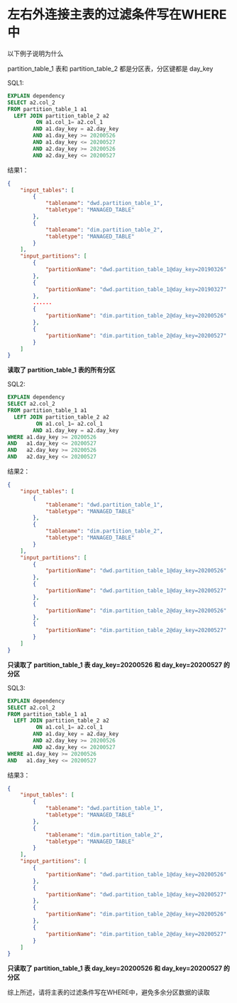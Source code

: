 <!--
 * @Author              : Uncle Bean
 * @Date                : 2020-05-29 22:45:55
 * @LastEditors         : Uncle Bean
 * @LastEditTime        : 2020-05-29 23:02:46
 * @FilePath            : \Hive\执行计划解读\left join.md
 * @Description         : 
--> 

# 左右外连接主表的过滤条件写在WHERE中

以下例子说明为什么

partition_table_1 表和 partition_table_2 都是分区表，分区键都是 day_key

SQL1:

```sql
EXPLAIN dependency
SELECT a2.col_2
FROM partition_table_1 a1
  LEFT JOIN partition_table_2 a2
         ON a1.col_1= a2.col_1
        AND a1.day_key = a2.day_key
        AND a1.day_key >= 20200526
        AND a1.day_key <= 20200527
        AND a2.day_key >= 20200526
        AND a2.day_key <= 20200527
```

结果1：

```json
{
    "input_tables": [
        {
            "tablename": "dwd.partition_table_1",
            "tabletype": "MANAGED_TABLE"
        },
        {
            "tablename": "dim.partition_table_2",
            "tabletype": "MANAGED_TABLE"
        }
    ],
    "input_partitions": [
        {
            "partitionName": "dwd.partition_table_1@day_key=20190326"
        },
        {
            "partitionName": "dwd.partition_table_1@day_key=20190327"
        },
        ......
        {
            "partitionName": "dim.partition_table_2@day_key=20200526"
        },
        {
            "partitionName": "dim.partition_table_2@day_key=20200527"
        }
    ]
}
```

**读取了 partition_table_1 表的所有分区**

SQL2:

```sql
EXPLAIN dependency
SELECT a2.col_2
FROM partition_table_1 a1
  LEFT JOIN partition_table_2 a2
         ON a1.col_1= a2.col_1
        AND a1.day_key = a2.day_key
WHERE a1.day_key >= 20200526
AND   a1.day_key <= 20200527
AND   a2.day_key >= 20200526
AND   a2.day_key <= 20200527
```

结果2：

```json
{
    "input_tables": [
        {
            "tablename": "dwd.partition_table_1",
            "tabletype": "MANAGED_TABLE"
        },
        {
            "tablename": "dim.partition_table_2",
            "tabletype": "MANAGED_TABLE"
        }
    ],
    "input_partitions": [
        {
            "partitionName": "dwd.partition_table_1@day_key=20200526"
        },
        {
            "partitionName": "dwd.partition_table_1@day_key=20200527"
        },
        {
            "partitionName": "dim.partition_table_2@day_key=20200526"
        },
        {
            "partitionName": "dim.partition_table_2@day_key=20200527"
        }
    ]
}
```

**只读取了 partition_table_1 表 day_key=20200526 和 day_key=20200527 的分区**

SQL3:

```sql
EXPLAIN dependency
SELECT a2.col_2
FROM partition_table_1 a1
  LEFT JOIN partition_table_2 a2
         ON a1.col_1= a2.col_1
        AND a1.day_key = a2.day_key
        AND a2.day_key >= 20200526
        AND a2.day_key <= 20200527
WHERE a1.day_key >= 20200526
AND   a1.day_key <= 20200527
```

结果3：

```json
{
    "input_tables": [
        {
            "tablename": "dwd.partition_table_1",
            "tabletype": "MANAGED_TABLE"
        },
        {
            "tablename": "dim.partition_table_2",
            "tabletype": "MANAGED_TABLE"
        }
    ],
    "input_partitions": [
        {
            "partitionName": "dwd.partition_table_1@day_key=20200526"
        },
        {
            "partitionName": "dwd.partition_table_1@day_key=20200527"
        },
        {
            "partitionName": "dim.partition_table_2@day_key=20200526"
        },
        {
            "partitionName": "dim.partition_table_2@day_key=20200527"
        }
    ]
}
```

**只读取了 partition_table_1 表 day_key=20200526 和 day_key=20200527 的分区**

综上所述，请将主表的过滤条件写在WHERE中，避免多余分区数据的读取